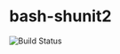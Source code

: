 # bash-shunit2

![Build Status](https://travis-ci.org/cyber-dojo-languages/bash-shunit2.svg?branch=master)

